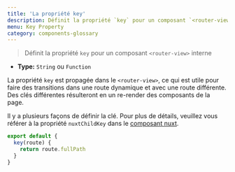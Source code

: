```yaml
---
title: 'La propriété key'
description: Définit la propriété `key` pour un composant `<router-view>` interne
menu: Key Property
category: components-glossary
---
```


> Définit la propriété `key` pour un composant `<router-view>` interne

- **Type:** `String` ou `Function`

La propriété `key` est propagée dans le `<router-view>`, ce qui est utile pour faire des transitions dans une route dynamique et avec une route différente. Des clés différentes résulteront en un re-render des composants de la page.

Il y a plusieurs façons de définir la clé. Pour plus de détails, veuillez vous référer à la propriété `nuxtChildKey` dans le [composant nuxt](/guides/features/nuxt-components).

```js
export default {
  key(route) {
    return route.fullPath
  }
}
```
